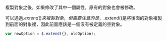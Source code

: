 複製對象之後，如果修改了其中一個屬性，原有的對象也會被修改。

可以通過$.extend()來複製對象，但需要注意的是，$.extend()是將後面的對象複製到前面的對象裡，因此前面應該是一個沒有被定義的空對象。

```javascript
var newOption = $.extend({}, oldOption);
```


